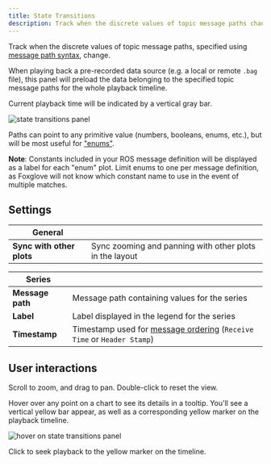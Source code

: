 ```yaml
---
title: State Transitions
description: Track when the discrete values of topic message paths change.
---
```


Track when the discrete values of topic message paths, specified using [message path syntax](/docs/studio/app-concepts/message-path-syntax), change.

When playing back a pre-recorded data source (e.g. a local or remote `.bag` file), this panel will preload the data belonging to the specified topic message paths for the whole playback timeline.

Current playback time will be indicated by a vertical gray bar.

![state transitions panel](/img/docs/visualizing/panels/state-transitions/panel.webp)

Paths can point to any primitive value (numbers, booleans, enums, etc.), but will be most useful for ["enums"](/docs/studio/annotating-data).

**Note**: Constants included in your ROS message definition will be displayed as a label for each "enum" plot. Limit enums to one per message definition, as Foxglove will not know which constant name to use in the event of multiple matches.

## Settings

| General                   |                                                         |
| ------------------------- | ------------------------------------------------------- |
| **Sync with other plots** | Sync zooming and panning with other plots in the layout |

| Series           |                                                                                                                               |
| ---------------- | ----------------------------------------------------------------------------------------------------------------------------- |
| **Message path** | Message path containing values for the series                                                                                 |
| **Label**        | Label displayed in the legend for the series                                                                                  |
| **Timestamp**    | Timestamp used for [message ordering](/docs/studio/app-concepts/playback#message-ordering) (`Receive Time` or `Header Stamp`) |

## User interactions

Scroll to zoom, and drag to pan. Double-click to reset the view.

Hover over any point on a chart to see its details in a tooltip. You'll see a vertical yellow bar appear, as well as a corresponding yellow marker on the playback timeline.

![hover on state transitions panel](/img/docs/visualizing/panels/state-transitions/hover.webp)

Click to seek playback to the yellow marker on the timeline.
